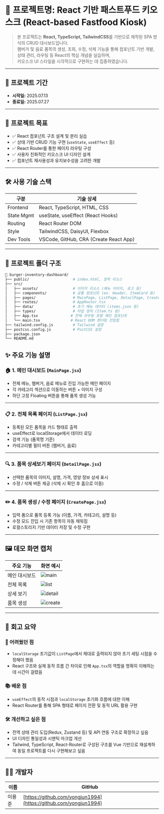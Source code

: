 # 📌 프로젝트명: React 기반 패스트푸드 키오스크 (React-based Fastfood Kiosk)

> 본 프로젝트는 **React, TypeScript, TailwindCSS**를 기반으로 제작된 SPA 방식의 CRUD 대시보드입니다.  
> 햄버거 및 음료 품목의 생성, 조회, 수정, 삭제 기능을 통해 컴포넌트 기반 개발, 상태 관리, 라우팅 등 React의 핵심 개념을 실습하며,  
> 키오스크 UI 스타일을 시각적으로 구현하는 데 집중하였습니다.

---

## 📅 프로젝트 기간

- **시작일:** 2025.07.13  
- **종료일:** 2025.07.27

---

## 🎯 프로젝트 목표

- ✅ React 컴포넌트 구조 설계 및 분리 실습
- ✅ 상태 기반 CRUD 기능 구현 (`useState`, `useEffect` 등)
- ✅ React Router를 통한 페이지 라우팅 구성
- ✅ 사용자 친화적인 키오스크 UI 디자인 설계
- ✅ 컴포넌트 재사용성과 유지보수성을 고려한 개발

---

## 🛠️ 사용 기술 스택

| 구분       | 기술 상세                                    |
|------------|-----------------------------------------------|
| Frontend   | React, TypeScript, HTML, CSS                  |
| State Mgmt | useState, useEffect (React Hooks)             |
| Routing    | React Router DOM                              |
| Style      | TailwindCSS, DaisyUI, Flexbox                 |
| Dev Tools  | VSCode, GitHub, CRA (Create React App)        |

---

## 📁 프로젝트 폴더 구조

```bash
📁 burger-inventory-dashboard/
├── public/                    # index.html, 정적 리소스
├── src/
│   ├── assets/                # 이미지 리소스 (메뉴 이미지, 로고 등)
│   ├── components/            # 공통 컴포넌트 (ex. Header, ItemCard 등)
│   ├── pages/                 # MainPage, ListPage, DetailPage, CreatePage
│   ├── routes/                # AppRouter.tsx
│   ├── data/                  # 초기 메뉴 데이터 (items.json 등)
│   ├── types/                 # 타입 정의 (Item.ts 등)
│   ├── App.tsx               # 전체 라우팅 포함 메인 컴포넌트
│   └── main.tsx              # React DOM 렌더링 진입점
├── tailwind.config.js         # Tailwind 설정
├── postcss.config.js          # PostCSS 설정
├── package.json
└── README.md
```

## ✨ 주요 기능 설명

### 🏠 1. 메인 대시보드 (`MainPage.jsx`)
- 전체 메뉴, 햄버거, 음료 메뉴로 진입 가능한 메인 페이지
- 각 카테고리 섹션으로 이동하는 버튼 + 이미지 구성
- 하단 고정 Floating 버튼을 통해 품목 생성 가능

---

### 📋 2. 전체 목록 페이지 (`ListPage.jsx`)
- 등록된 모든 품목을 카드 형태로 출력
- useEffect로 localStorage에서 데이터 로딩
- 검색 기능 (품목명 기준)
- 카테고리별 필터 버튼 (햄버거, 음료)

---

### 🔍 3. 품목 상세보기 페이지 (`DetailPage.jsx`)
- 선택한 품목의 이미지, 설명, 가격, 영양 정보 상세 표시
- 수정 / 삭제 버튼 제공 (삭제 시 확인 후 홈으로 이동)

---

### ✏️ 4. 품목 생성 / 수정 페이지 (`CreatePage.jsx`)
- 입력 폼으로 품목 등록 가능 (이름, 가격, 카테고리, 설명 등)
- 수정 모드 진입 시 기존 항목이 자동 채워짐
- 로컬스토리지 기반 데이터 저장 및 수정 구현

---

## 🖼️ 데모 화면 캡처

| 주요 기능     | 화면 예시                        |
|--------------|-------------------------------|
| 메인 대시보드 | ![main](./image/main.png)     |
| 전체 목록     | ![list](./image/list.png)     |
| 상세 보기     | ![detail](./image/detail.png) |
| 품목 생성     | ![create](./image/create.png) |


---

## 📝 회고 요약

### 🔧 어려웠던 점
- `localStorage` 초기값이 `ListPage`에서 제대로 출력되지 않아 초기 세팅 시점을 수정해야 했음  
- React 구조와 실제 동작 흐름 간 차이로 인해 `App.tsx`의 역할을 명확히 이해하는 데 시간이 걸렸음  

### 📚 배운 점
- `useEffect`의 동작 시점과 `localStorage` 초기화 흐름에 대한 이해  
- React Router를 통해 SPA 형태로 페이지 전환 및 동적 URL 활용 구현  

### 🛠 개선하고 싶은 점
- 전역 상태 관리 도입(Redux, Zustand 등) 및 API 연동 구조로 확장하고 싶음  
- UI 디자인 통일성과 시맨틱 마크업 개선  
- Tailwind, TypeScript, React-Router로 구성된 구조를 Vue 기반으로 재설계하여 동일 프로젝트를 다시 구현해보고 싶음

---

## 👨‍💻 개발자

| 이름   | GitHub                                                  |
|--------|----------------------------------------------------------|
| 이용준 | [https://github.com/yongjun1994](https://github.com/yongjun1994) |
